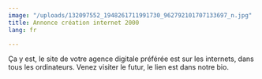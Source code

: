```yaml
---
image: "/uploads/132097552_1948261711991730_962792101707133697_n.jpg"
title: Annonce création internet 2000
lang: fr

---
```

Ça y est, le site de votre agence digitale préférée est sur les internets, dans tous les ordinateurs. Venez visiter le futur, le lien est dans notre bio.
